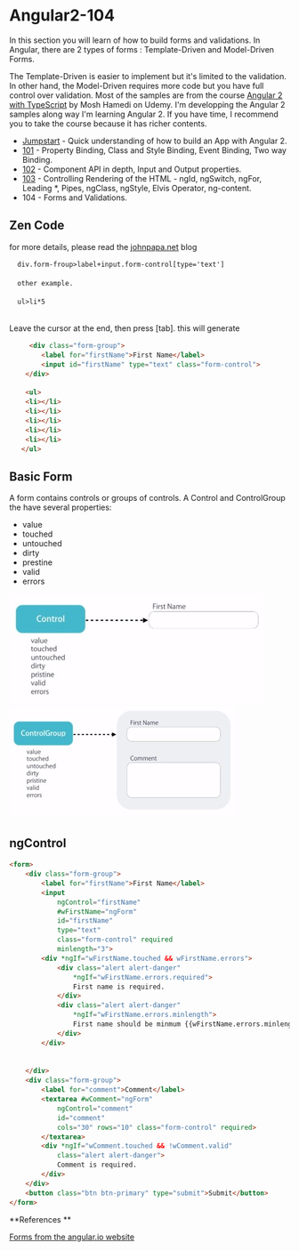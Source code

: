 # Angular2-104
In this section you will learn of how to build forms and validations. In Angular, there are 2 types of forms : Template-Driven and
Model-Driven Forms.

The Template-Driven is easier to implement but it's limited to the validation. In other hand, the Model-Driven requires more code but you have full control over validation.
Most of the samples are from the course [Angular 2 with TypeScript](https://www.udemy.com/angular-2-tutorial-for-beginners/learn/v4/overview) by Mosh Hamedi on Udemy.
I'm developping the Angular 2 samples along way I'm learning Angular 2. If you have time, I recommend you to take the course because it has richer contents.

- [Jumpstart](https://github.com/dacho68/Angular2-Jumpstart) - Quick understanding of how to build an App with Angular 2.
- [101](https://github.com/dacho68/Angular2-101) - Property Binding, Class and Style Binding, Event Binding, Two way Binding.
- [102](https://github.com/dacho68/Angular2-102) - Component API in depth, Input and Output properties.
- [103](https://github.com/dacho68/Angular2-103) - Controlling Rendering of the HTML - ngId, ngSwitch, ngFor, Leading *, Pipes, ngClass, ngStyle, Elvis Operator, ng-content. 
- 104 - Forms and Validations.

## Zen Code

for more details, please read the [johnpapa.net](https://johnpapa.net/zen-coding-in-visual-studio-2012/) blog
``` html
  div.form-froup>label+input.form-control[type='text']
  
  other example.

  ul>li*5
  
```
Leave the cursor at the end, then press [tab]. this will generate

``` html
     <div class="form-group">
        <label for="firstName">First Name</label>
        <input id="firstName" type="text" class="form-control">
    </div>
    
    <ul>
    <li></li>
    <li></li>
    <li></li>
    <li></li>
    <li></li>
   </ul>
```

## Basic Form
A form contains controls or groups of controls.  A Control and ControlGroup the have several properties:
- value
- touched
- untouched
- dirty
- prestine
- valid
- errors


![Control](./images/simple_control.jpg)
![ControlGroup](./images/control-group.jpg)

## ngControl

``` html
<form>
    <div class="form-group">
        <label for="firstName">First Name</label>
        <input  
            ngControl="firstName" 
            #wFirstName="ngForm"  
            id="firstName" 
            type="text" 
            class="form-control" required
            minlength="3">
        <div *ngIf="wFirstName.touched && wFirstName.errors"> 
            <div class="alert alert-danger" 
                *ngIf="wFirstName.errors.required"> 
                First name is required.
            </div>
            <div class="alert alert-danger" 
                *ngIf="wFirstName.errors.minlength"> 
                First name should be minmum {{wFirstName.errors.minlength.requiredLength}} characters.
            </div>
        </div>     
            

    </div>
    <div class="form-group">
        <label for="comment">Comment</label>
        <textarea #wComment="ngForm" 
            ngControl="comment" 
            id="comment" 
            cols="30" rows="10" class="form-control" required>
        </textarea>
        <div *ngIf="wComment.touched && !wComment.valid" 
            class="alert alert-danger"> 
            Comment is required. 
        </div>
    </div>    
    <button class="btn btn-primary" type="submit">Submit</button>
</form>

```




**References **

[Forms from the angular.io website](https://angular.io/docs/ts/latest/guide/forms.html)